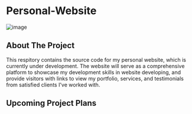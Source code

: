 # Personal-Website

![image](https://user-images.githubusercontent.com/43221618/161397153-d0ee0fa9-eff0-4c4d-8f4f-8a23351aeb03.png)

## About The Project
This respitory contains the source code for my personal website, which is currently under development. The website will serve as a comprehensive platform to showcase my development skills in website developing, and provide visitors with links to view my portfolio, services, and testimonials from satisfied clients I've worked with.

## Upcoming Project Plans
